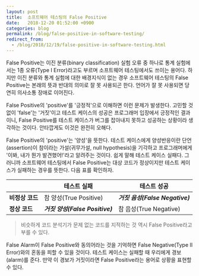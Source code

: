 ```yaml
---
layout: post
title:  소프트웨어 테스팅의 False Positive
date:   2018-12-20 01:52:00 +0900
categories: blog
permalink: /blog/false-positive-in-software-testing/
redirect_from:
  - /blog/2018/12/19/false-positive-in-software-testing.html
---
```


False Positive는 이진 분류(binary classification) 실험 오류 중 하나로 통계 실험에서는 1종 오류(Type I Error)라고도 부르며 소프트웨어 테스팅에서도 쓰이는 용어다. 하지만 이진 분류와 통계 실험에 대한 배경지식이 없는 경우 소프트웨어 테스팅의 False Positive는 본래의 뜻과 반대의 의미로 잘 못 사용되곤 한다. 언어가 잘 못 사용되면 당연히 의사소통 장애로 이어진다.

<!--more-->

False Positive의 'positive'를 '긍정적'으로 이해하면 이런 문제가 발생한다. 고민할 것 없이 'false'는 '거짓'이고 테스트 케이스의 성공은 프로그래머 입장에서 긍정적인 결과이니, False Positive를 테스트 케이스가 버그를 잡아내지 못하고 성공하는 상황이라 생각하는 것이다. 안타깝게도 이것은 완전히 오해다.

False Positive의 'positive'는 '양성'을 뜻한다. 테스트 케이스에게 양성반응이란 단언(assertion)이 참이라는 가설(귀무가설, null hypothesis)을 기각하고 프로그래머에게 '이봐, 내가 뭔가 발견했어!'라고 알려주는 것이다. 쉽게 말해 테스트 케이스 실패다. 그러니까 소프트웨어 테스팅에서 False Positive는 대상 코드가 정상이지만 테스트 케이스가 실패하는 경우를 뜻한다. 다음 표를 확인하자.

||테스트 실패|테스트 성공|
|--|--|--|
|**비정상 코드**|참 양성(True Positive)|***거짓 음성(False Negative)***|
|**정상 코드**|***거짓 양성(False Positive)***|참 음성(True Negative)|

> 비슷하게 코드 분석기가 문제 없는 코드를 지적하는 것 역시 False Positive라고 부를 수 있다.

False Alarm이 False Positive와 동의어라는 것을 기억하면 False Negative(Type II Error)와의 혼동을 피할 수 있을 것이다. 테스트 케이스는 실패할 때 우리에게 경보(alarm)를 준다. 만약 이 경보가 거짓이라면 False Positive라는 용어로 상황을 표현할 수 있다.